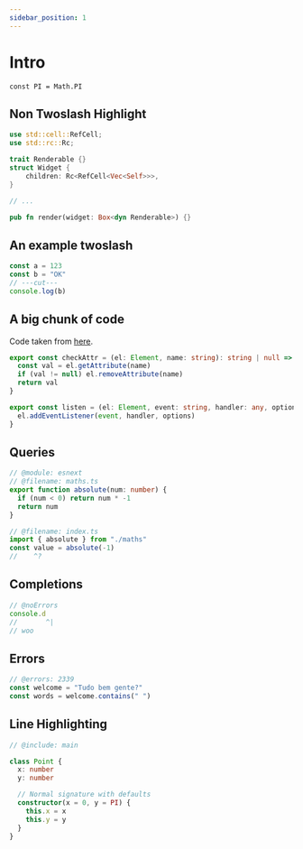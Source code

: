 ```yaml
---
sidebar_position: 1
---
```


# Intro

```twoslash include main
const PI = Math.PI
```

## Non Twoslash Highlight

```rust {4-6, 10}
use std::cell::RefCell;
use std::rc::Rc;

trait Renderable {}
struct Widget {
    children: Rc<RefCell<Vec<Self>>>,
}

// ...

pub fn render(widget: Box<dyn Renderable>) {}
```

## An example twoslash

```ts twoslash
const a = 123
const b = "OK"
// ---cut---
console.log(b)
```

## A big chunk of code

Code taken from [here](https://github.com/vuejs/petite-vue/blob/71aefbf2d79852cdc3ccd63b7d3c79221f7c5fb4/src/utils.ts).

```ts twoslash title="src/utils.ts"
export const checkAttr = (el: Element, name: string): string | null => {
  const val = el.getAttribute(name)
  if (val != null) el.removeAttribute(name)
  return val
}

export const listen = (el: Element, event: string, handler: any, options?: any) => {
  el.addEventListener(event, handler, options)
}
```

## Queries

```ts twoslash
// @module: esnext
// @filename: maths.ts
export function absolute(num: number) {
  if (num < 0) return num * -1
  return num
}

// @filename: index.ts
import { absolute } from "./maths"
const value = absolute(-1)
//    ^?
```

## Completions

```ts twoslash
// @noErrors
console.d
//       ^|
// woo
```

## Errors

```ts twoslash
// @errors: 2339
const welcome = "Tudo bem gente?"
const words = welcome.contains(" ")
```

## Line Highlighting

```ts twoslash {2, 6-7}
// @include: main

class Point {
  x: number
  y: number

  // Normal signature with defaults
  constructor(x = 0, y = PI) {
    this.x = x
    this.y = y
  }
}
```

